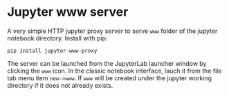 # Jupyter www server

A very simple HTTP jupyter proxy server to serve `www` folder of the jupyter notebook directory. Install with pip:

```
pip install jupyter-www-proxy
```

The server can be launched from the JupyterLab launcher window by clicking the `www` icon. In the classic notebook interface, lauch it from the file tab menu item `new->www`. If `www` will be created under the jupyter working directory if it does not already exists.